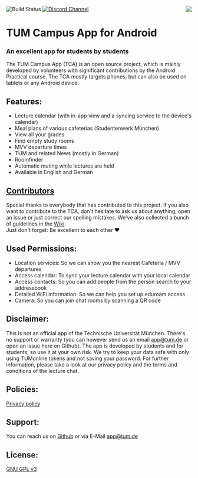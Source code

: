 ![Build Status](https://img.shields.io/github/workflow/status/TUM-Dev/Campus-Android/CI?color=brightgreen&label=Build%20Status)
[![Discord Channel](https://img.shields.io/badge/Chat-on%20Discord-brightgreen)](https://discord.gg/k558T6ktuh)
<a href="https://play.google.com/store/apps/details?id=de.tum.in.tumcampus">
<img src="https://play.google.com/intl/en_us/badges/images/badge_new.png" align="right">
</a>

# TUM Campus App for Android
### An excellent app for students by students
The TUM Campus App (TCA) is an open source project, which is mainly developed by volunteers with significant contributions by the Android Practical course. The TCA mostly targets phones, but can also be used on tablets or any Android device.

## Features:
- Lecture calendar (with in-app view and a syncing service to the device's calendar)
- Meal plans of various cafeterias (Studentenwerk München)
- View all your grades
- Find empty study rooms
- MVV departure times
- TUM and related News (mostly in German)
- Roomfinder
- Automatic muting while lectures are held
- Available in English and German

## [Contributors](https://github.com/TUM-Dev/Campus-Android/blob/master/CONTRIBUTORS.md)
Special thanks to everybody that has contributed to this project. If you also want to contribute to the TCA, don't hesitate to ask us about anything, open an issue or just correct our spelling mistakes. We've also collected a bunch of guidelines in the [Wiki](https://github.com/TUM-Dev/Campus-Android/wiki).  
Just don't forget: Be excellent to each other :heart:

## Used Permissions:
+ Location services: So we can show you the nearest Cafeteria / MVV departures
+ Access calendar: To sync your lecture calendar with your local calendar
+ Access contacts: So you can add people from the person search to your addressbook
+ Detailed WiFi information: So we can help you set up eduroam access
+ Camera: So you can join chat rooms by scanning a QR code

## Disclaimer:
This is not an official app of the Technische Universität München. There's no support or warranty (you can however send us an email [app@tum.de](mailto:app@tum.de) or open an issue here on Github). The app is developed by students and for students, so use it at your own risk. We try to keep your data safe with only using TUMonline tokens and not saving your password. For further information, please take a look at our privacy policy and the terms and conditions of the lecture chat.

## Policies:
[Privacy policy](https://www.tum.app/privacy/)

## Support:
You can reach us on [Github](https://github.com/TUM-Dev/Campus-Android) or via E-Mail [app@tum.de](mailto:app@tum.de)

## License:
[GNU GPL v3](http://www.gnu.org/licenses/gpl.html)  
